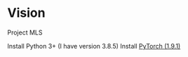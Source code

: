 # Vision
Project MLS


Install Python 3+ (I have version 3.8.5)
Install [PyTorch (1.9.1)](https://pytorch.org/get-started/locally/)
